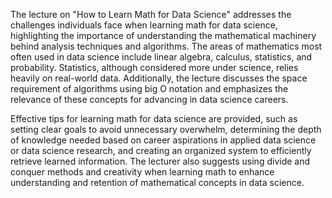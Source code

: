 The lecture on "How to Learn Math for Data Science" addresses the challenges individuals face when learning math for data science, highlighting the importance of understanding the mathematical machinery behind analysis techniques and algorithms. The areas of mathematics most often used in data science include linear algebra, calculus, statistics, and probability. Statistics, although considered more under science, relies heavily on real-world data. Additionally, the lecture discusses the space requirement of algorithms using big O notation and emphasizes the relevance of these concepts for advancing in data science careers.

Effective tips for learning math for data science are provided, such as setting clear goals to avoid unnecessary overwhelm, determining the depth of knowledge needed based on career aspirations in applied data science or data science research, and creating an organized system to efficiently retrieve learned information. The lecturer also suggests using divide and conquer methods and creativity when learning math to enhance understanding and retention of mathematical concepts in data science.